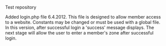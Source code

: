 Test repository

Added login.php file 6.4.2012. This file is designed to allow member access to a website. Constants may be changed or must be used with a global file. In this version, after successful login a 'success' message displays. The next stage will allow the user to enter a member's zone after successful login.

